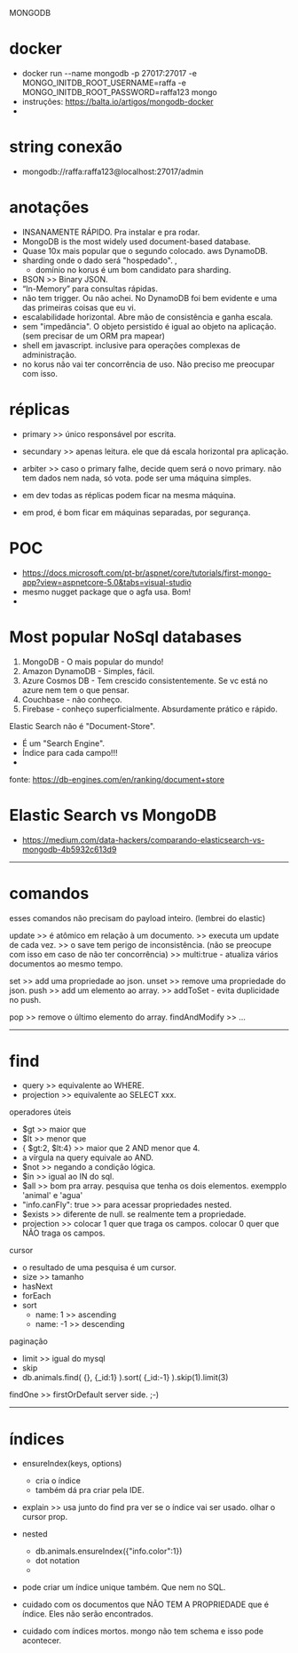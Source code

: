 MONGODB

# docker
- docker run --name mongodb -p 27017:27017 -e MONGO_INITDB_ROOT_USERNAME=raffa -e MONGO_INITDB_ROOT_PASSWORD=raffa123 mongo
- instruções: https://balta.io/artigos/mongodb-docker
- 

# string conexão
- mongodb://raffa:raffa123@localhost:27017/admin


# anotações
- INSANAMENTE RÁPIDO. Pra instalar e pra rodar.
- MongoDB is the most widely used document-based database.
- Quase 10x mais popular que o segundo colocado. aws DynamoDB.
- sharding onde o dado será "hospedado". ,
	- domínio no korus é um bom candidato para sharding.
- BSON  >> Binary JSON.
- “In-Memory” para consultas rápidas.
- não tem trigger. Ou não achei. No DynamoDB foi bem evidente e uma das primeiras coisas que eu vi.
- escalabilidade horizontal. Abre mão de consistência e ganha escala.
- sem "impedância". O objeto persistido é igual ao objeto na aplicação. (sem precisar de um ORM pra mapear)
- shell em javascript. inclusive para operações complexas de administração.
- no korus não vai ter concorrência de uso. Não preciso me preocupar com isso.



# réplicas
- primary >> único responsável por escrita.
- secundary >> apenas leitura. ele que dá escala horizontal pra aplicação.
- arbiter >> caso o primary falhe, decide quem será o novo primary. não tem dados nem nada, só vota. pode ser uma máquina simples.

- em dev todas as réplicas podem ficar na mesma máquina.
- em prod, é bom ficar em máquinas separadas, por segurança.


# POC
- https://docs.microsoft.com/pt-br/aspnet/core/tutorials/first-mongo-app?view=aspnetcore-5.0&tabs=visual-studio
- mesmo nugget package que o agfa usa. Bom!
- 


# Most popular NoSql databases
1. MongoDB - O mais popular do mundo!
2. Amazon DynamoDB - Simples, fácil. 
3. Azure Cosmos DB - Tem crescido consistentemente. Se vc está no azure nem tem o que pensar.
4. Couchbase - não conheço.
5. Firebase - conheço superficialmente. Absurdamente prático e rápido.

Elastic Search não é "Document-Store". 
- É um "Search Engine".
- Índice para cada campo!!!
- 

fonte: https://db-engines.com/en/ranking/document+store

# Elastic Search vs MongoDB 
- https://medium.com/data-hackers/comparando-elasticsearch-vs-mongodb-4b5932c613d9


------------------------------------------------------------------
# comandos
esses comandos não precisam do payload inteiro. (lembrei do elastic)

update 
	>> é atômico em relação à um documento.
	>> executa um update de cada vez.
	>> o save tem perigo de inconsistência. (não se preocupe com isso em caso de não ter concorrência)
	>> multi:true - atualiza vários documentos ao mesmo tempo.
	
set >> add uma propriedade ao json.
unset >> remove uma propriedade do json.
push 
	>> add um elemento ao array.
	>> addToSet - evita duplicidade no push.
	
pop >> remove o último elemento do array. 
findAndModify >> ...


------------------------------------------------------------------
# find

- query  >> equivalente ao WHERE.
- projection >> equivalente ao SELECT xxx.

operadores úteis
- $gt >> maior que
- $lt >> menor que
- { $gt:2, $lt:4} >> maior que 2 AND menor que 4.
- a vírgula na query equivale ao AND.
- $not >> negando a condição lógica.
- $in >> igual ao IN do sql.
- $all >> bom pra array. pesquisa que tenha os dois elementos. exempplo 'animal' e 'agua'
- "info.canFly": true >> para acessar propriedades nested.
- $exists >> diferente de null. se realmente tem a propriedade.
- projection >> colocar 1 quer que traga os campos. colocar 0 quer que NÃO traga os campos.

cursor
- o resultado de uma pesquisa é um cursor.
- size >> tamanho
- hasNext 
- forEach
- sort
	- name: 1 >> ascending
	- name: -1 >> descending

paginação
- limit >> igual do mysql
- skip
- db.animals.find( {}, {_id:1} ).sort( {_id:-1} ).skip(1).limit(3)

findOne >> firstOrDefault server side. ;-)


------------------------------------------------------------------
# índices

- ensureIndex(keys, options)
	- cria o índice
	- também dá pra criar pela IDE.
- explain >> usa junto do find pra ver se o índice vai ser usado. olhar o cursor prop.

- nested
	- db.animals.ensureIndex({"info.color":1})
	- dot notation
	- 
- pode criar um índice unique também. Que nem no SQL.
- cuidado com os documentos que NÃO TEM A PROPRIEDADE que é índice. Eles não serão encontrados.
- cuidado com índices mortos. mongo não tem schema e isso pode acontecer.

